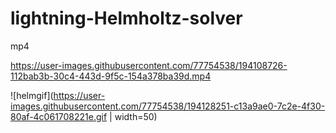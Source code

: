 # lightning-Helmholtz-solver
 



mp4

https://user-images.githubusercontent.com/77754538/194108726-112bab3b-30c4-443d-9f5c-154a378ba39d.mp4




![helmgif](https://user-images.githubusercontent.com/77754538/194128251-c13a9ae0-7c2e-4f30-80af-4c061708221e.gif | width=50)



